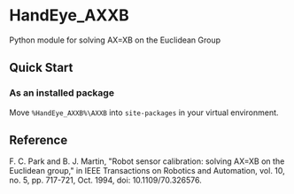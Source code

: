 # HandEye_AXXB
Python module for solving AX=XB on the Euclidean Group

## Quick Start
### As an installed package
Move `%HandEye_AXXB%\AXXB` into `site-packages` in your virtual environment.

## Reference    
F. C. Park and B. J. Martin, "Robot sensor calibration: solving AX=XB on the Euclidean group," in IEEE Transactions on Robotics and Automation, vol. 10, no. 5, pp. 717-721, Oct. 1994, doi: 10.1109/70.326576.


